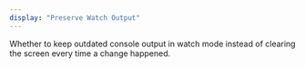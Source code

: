 ```yaml
---
display: "Preserve Watch Output"
---
```


Whether to keep outdated console output in watch mode instead of clearing the screen every time a change happened.
